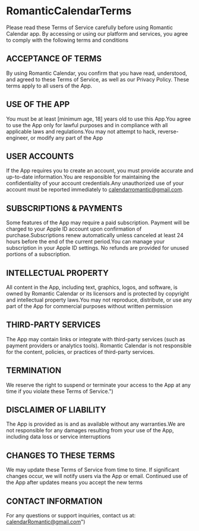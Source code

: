 # RomanticCalendarTerms
 
 Please read these Terms of Service carefully before using Romantic Calendar app. By accessing or using our platform and services, you agree to comply with the following terms and conditions
 
 ## ACCEPTANCE OF TERMS 
By using Romantic Calendar, you confirm that you have read, understood, and agreed to these Terms of Service, as well as our Privacy Policy. These terms apply to all users of the App.
                   
## USE OF THE APP
You must be at least [minimum age, 18] years old to use this App.You agree to use the App only for lawful purposes and in compliance with all applicable laws and regulations.You may not attempt to hack, reverse-engineer, or modify any part of the App

## USER ACCOUNTS 
If the App requires you to create an account, you must provide accurate and up-to-date information.You are responsible for maintaining the confidentiality of your account credentials.Any unauthorized use of your account must be reported immediately to calendarromantic@gmail.com.

## SUBSCRIPTIONS & PAYMENTS 
Some features of the App may require a paid subscription. Payment will be charged to your Apple ID account upon confirmation of purchase.Subscriptions renew automatically unless canceled at least 24 hours before the end of the current period.You can manage your subscription in your Apple ID settings. No refunds are provided for unused portions of a subscription.

## INTELLECTUAL PROPERTY 
All content in the App, including text, graphics, logos, and software, is owned by Romantic Calendar or its licensors and is protected by copyright and intellectual property laws.You may not reproduce, distribute, or use any part of the App for commercial purposes without written permission
         
## THIRD-PARTY SERVICES
The App may contain links or integrate with third-party services (such as payment providers or analytics tools). Romantic Calendar is not responsible for the content, policies, or practices of third-party services.

## TERMINATION
We reserve the right to suspend or terminate your access to the App at any time if you violate these Terms of Service.")
                  
## DISCLAIMER OF LIABILITY
The App is provided as is and as available without any warranties.We are not responsible for any damages resulting from your use of the App, including data loss or service interruptions

## CHANGES TO THESE TERMS
We may update these Terms of Service from time to time. If significant changes occur, we will notify users via the App or email. Continued use of the App after updates means you accept the new terms
               
## CONTACT INFORMATION 
 For any questions or support inquiries, contact us at: calendarRomantic@gmail.com")
                      
